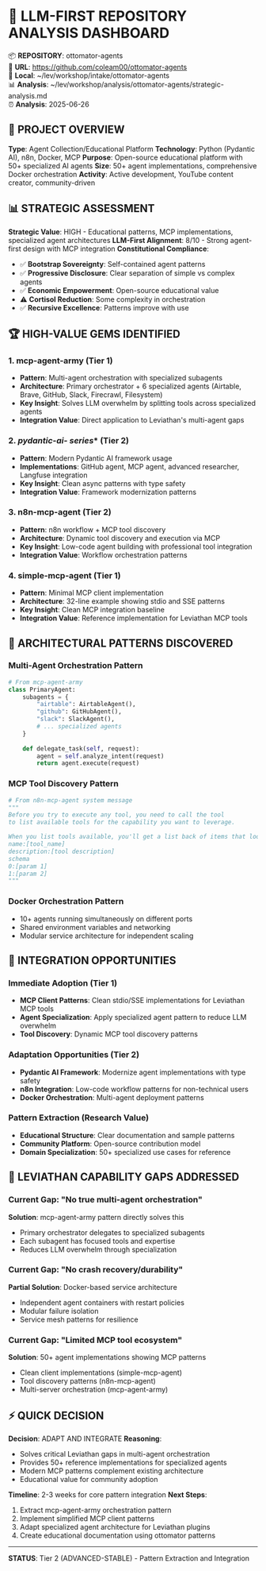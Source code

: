 # 🧠 LLM-FIRST REPOSITORY ANALYSIS DASHBOARD

📦 **REPOSITORY**: ottomator-agents  
🔗 **URL**: https://github.com/coleam00/ottomator-agents  
📁 **Local**: ~/lev/workshop/intake/ottomator-agents  
📊 **Analysis**: ~/lev/workshop/analysis/ottomator-agents/strategic-analysis.md  
⏰ **Analysis**: 2025-06-26

## 🎯 PROJECT OVERVIEW
**Type**: Agent Collection/Educational Platform
**Technology**: Python (Pydantic AI), n8n, Docker, MCP
**Purpose**: Open-source educational platform with 50+ specialized AI agents
**Size**: 50+ agent implementations, comprehensive Docker orchestration
**Activity**: Active development, YouTube content creator, community-driven

## 📊 STRATEGIC ASSESSMENT
**Strategic Value**: HIGH - Educational patterns, MCP implementations, specialized agent architectures
**LLM-First Alignment**: 8/10 - Strong agent-first design with MCP integration
**Constitutional Compliance**: 
- ✅ **Bootstrap Sovereignty**: Self-contained agent patterns
- ✅ **Progressive Disclosure**: Clear separation of simple vs complex agents  
- ✅ **Economic Empowerment**: Open-source educational value
- ⚠️ **Cortisol Reduction**: Some complexity in orchestration
- ✅ **Recursive Excellence**: Patterns improve with use

## 🏆 HIGH-VALUE GEMS IDENTIFIED

### 1. **mcp-agent-army** (Tier 1)
- **Pattern**: Multi-agent orchestration with specialized subagents
- **Architecture**: Primary orchestrator + 6 specialized agents (Airtable, Brave, GitHub, Slack, Firecrawl, Filesystem)
- **Key Insight**: Solves LLM overwhelm by splitting tools across specialized agents
- **Integration Value**: Direct application to Leviathan's multi-agent gaps

### 2. **pydantic-ai-* series** (Tier 2)
- **Pattern**: Modern Pydantic AI framework usage
- **Implementations**: GitHub agent, MCP agent, advanced researcher, Langfuse integration
- **Key Insight**: Clean async patterns with type safety
- **Integration Value**: Framework modernization patterns

### 3. **n8n-mcp-agent** (Tier 2)  
- **Pattern**: n8n workflow + MCP tool discovery
- **Architecture**: Dynamic tool discovery and execution via MCP
- **Key Insight**: Low-code agent building with professional tool integration
- **Integration Value**: Workflow orchestration patterns

### 4. **simple-mcp-agent** (Tier 1)
- **Pattern**: Minimal MCP client implementation
- **Architecture**: 32-line example showing stdio and SSE patterns
- **Key Insight**: Clean MCP integration baseline
- **Integration Value**: Reference implementation for Leviathan MCP tools

## 🔧 ARCHITECTURAL PATTERNS DISCOVERED

### Multi-Agent Orchestration Pattern
```python
# From mcp-agent-army
class PrimaryAgent:
    subagents = {
        "airtable": AirtableAgent(),
        "github": GitHubAgent(), 
        "slack": SlackAgent(),
        # ... specialized agents
    }
    
    def delegate_task(self, request):
        agent = self.analyze_intent(request)
        return agent.execute(request)
```

### MCP Tool Discovery Pattern
```python
# From n8n-mcp-agent system message
"""
Before you try to execute any tool, you need to call the tool 
to list available tools for the capability you want to leverage.

When you list tools available, you'll get a list back of items that look like:
name:[tool_name]
description:[tool description]
schema
0:[param 1]
1:[param 2]
"""
```

### Docker Orchestration Pattern
- 10+ agents running simultaneously on different ports
- Shared environment variables and networking
- Modular service architecture for independent scaling

## 🔗 INTEGRATION OPPORTUNITIES

### Immediate Adoption (Tier 1)
- **MCP Client Patterns**: Clean stdio/SSE implementations for Leviathan MCP tools
- **Agent Specialization**: Apply specialized agent pattern to reduce LLM overwhelm
- **Tool Discovery**: Dynamic MCP tool discovery patterns

### Adaptation Opportunities (Tier 2)  
- **Pydantic AI Framework**: Modernize agent implementations with type safety
- **n8n Integration**: Low-code workflow patterns for non-technical users
- **Docker Orchestration**: Multi-agent deployment patterns

### Pattern Extraction (Research Value)
- **Educational Structure**: Clear documentation and sample patterns
- **Community Platform**: Open-source contribution model
- **Domain Specialization**: 50+ specialized use cases for reference

## 🎯 LEVIATHAN CAPABILITY GAPS ADDRESSED

### Current Gap: "No true multi-agent orchestration"
**Solution**: mcp-agent-army pattern directly solves this
- Primary orchestrator delegates to specialized subagents
- Each subagent has focused tools and expertise
- Reduces LLM overwhelm through specialization

### Current Gap: "No crash recovery/durability"  
**Partial Solution**: Docker-based service architecture
- Independent agent containers with restart policies
- Modular failure isolation
- Service mesh patterns for resilience

### Current Gap: "Limited MCP tool ecosystem"
**Solution**: 50+ agent implementations showing MCP patterns
- Clean client implementations (simple-mcp-agent)
- Tool discovery patterns (n8n-mcp-agent)
- Multi-server orchestration (mcp-agent-army)

## ⚡ QUICK DECISION
**Decision**: ADAPT AND INTEGRATE
**Reasoning**: 
- Solves critical Leviathan gaps in multi-agent orchestration
- Provides 50+ reference implementations for specialized agents  
- Modern MCP patterns complement existing architecture
- Educational value for community adoption

**Timeline**: 2-3 weeks for core pattern integration
**Next Steps**: 
1. Extract mcp-agent-army orchestration pattern
2. Implement simplified MCP client patterns
3. Adapt specialized agent architecture for Leviathan plugins
4. Create educational documentation using ottomator patterns

---
**STATUS**: Tier 2 (ADVANCED-STABLE) - Pattern Extraction and Integration